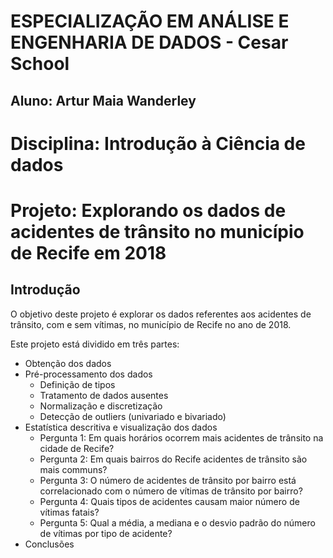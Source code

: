 # ESPECIALIZAÇÃO EM ANÁLISE E ENGENHARIA DE DADOS - Cesar School
## Aluno: Artur Maia Wanderley
# Disciplina: Introdução à Ciência de dados
# Projeto: Explorando os dados de acidentes de trânsito no município de Recife em 2018

## Introdução
O objetivo deste projeto é explorar os dados referentes aos acidentes de trânsito, com e sem vítimas, no município de Recife no ano de 2018. 

Este projeto está dividido em três partes:

- Obtenção dos dados
- Pré-processamento dos dados
  - Definição de tipos
  - Tratamento de dados ausentes
  - Normalização e discretização
  - Detecção de outliers (univariado e bivariado)
- Estatística descritiva e visualização dos dados
    - Pergunta 1: Em quais horários ocorrem mais acidentes de trânsito na cidade de Recife?
    - Pergunta 2: Em quais bairros do Recife acidentes de trânsito são mais communs?
    - Pergunta 3: O número de acidentes de trânsito por bairro está correlacionado com o número de vítimas de trânsito por bairro?
    - Pergunta 4: Quais tipos de acidentes causam maior número de vítimas fatais?
    - Pergunta 5: Qual a média, a mediana e o desvio padrão do número de vítimas por tipo de acidente?
- Conclusões
